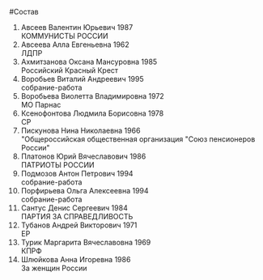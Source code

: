 #Состав
1. Авсеев Валентин Юрьевич 1987   
    КОММУНИСТЫ РОССИИ
2. Авсеева Алла Евгеньевна 1962   
    ЛДПР
3. Ахмитзанова Оксана Мансуровна 1985   
    Российский Красный Крест
4. Воробьев Виталий Андреевич 1995   
    собрание-работа
5. Воробьева Виолетта Владимировна 1972   
    МО Парнас
6. Ксенофонтова Людмила Борисовна 1978   
    СР
7. Пискунова Нина Николаевна 1966   
    "Общероссийская общественная организация "Союз пенсионеров России"
8. Платонов Юрий Вячеславович 1986   
    ПАТРИОТЫ РОССИИ
9. Подмозов Антон Петрович 1994   
    собрание-работа
10. Порфирьева Ольга Алексеевна 1994   
    собрание-работа
11. Сантус Денис Сергеевич 1984   
    ПАРТИЯ ЗА СПРАВЕДЛИВОСТЬ
12. Тубанов Андрей Викторович 1971   
    ЕР
13. Турик Маргарита Вячеславовна 1969   
    КПРФ
14. Шлюйкова Анна Игоревна 1986   
    За женщин России

